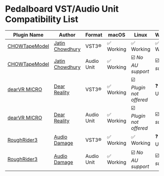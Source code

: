 # Pedalboard VST/Audio Unit Compatibility List

| Plugin Name                                                          | Author                                                 | Format       | macOS      | Linux                  | Windows             |
|----------------------------------------------------------------------|--------------------------------------------------------|--------------|------------|------------------------|---------------------|
| [CHOWTapeModel](https://github.com/jatinchowdhury18/AnalogTapeModel) | [Jatin Chowdhury](https://github.com/jatinchowdhury18) | VST3®        | ✅ Working | ✅ Working              | ✅ Working          | 
| [CHOWTapeModel](https://github.com/jatinchowdhury18/AnalogTapeModel) | [Jatin Chowdhury](https://github.com/jatinchowdhury18) | Audio Unit   | ✅ Working | ☑️ _No AU support_      | ☑️ _No AU support_  | 
| [dearVR MICRO](https://www.dear-reality.com/products/dearvr-micro)   | [Dear Reality](https://www.dear-reality.com/)          | VST3®        | ✅ Working | ☑️ _Plugin not offered_ | ❓ Unknown          |
| [dearVR MICRO](https://www.dear-reality.com/products/dearvr-micro)   | [Dear Reality](https://www.dear-reality.com/)          | Audio Unit   | ✅ Working | ☑️ _Plugin not offered_ | ☑️ _No AU support_  |
| [RoughRider3](https://www.audiodamage.com/pages/free-downloads)      | [Audio Damage](https://www.audiodamage.com/)           | VST3®        | ✅ Working | ✅ Working              | ❓ Unknown          | 
| [RoughRider3](https://www.audiodamage.com/pages/free-downloads)      | [Audio Damage](https://www.audiodamage.com/)           | Audio Unit   | ✅ Working | ☑️ _No AU support_      | ☑️ _No AU support_  | 
